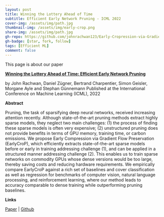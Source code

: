 ```yaml
---
layout: post
title: Winning the Lottery Ahead of Time
subtitle: Efficient Early Network Pruning - ICML 2022
cover-img: /assets/img/path.jpg
thumbnail-img: /assets/img/early-crop.png
share-img: /assets/img/path.jpg
gh-repo: https://github.com/johnrachwan123/Early-Cropression-via-Gradient-Flow-Preservation
gh-badge: [star, fork, follow]
tags: [Efficient ML]
comment: false
---
```


This page is about our paper

[**Winning the Lottery Ahead of Time: Efficient Early Network Pruning**]()

by John Rachwan, Daniel Zügner, Bertrand Charpentier, Simon Geisler, Morgane Ayle and Stephan Günnemann
Published at the International Conference on Machine Learning (ICML), 2022

**Abstract**

Pruning, the task of sparsifying deep neural networks, received increasing attention recently. Although state-of-the-art pruning methods extract highly sparse models, they neglect two main challenges: (1) the process of finding these sparse models is often very expensive; (2) unstructured pruning does not provide benefits in terms of GPU memory, training time, or carbon emissions. We propose Early Compression via Gradient Flow Preservation (EarlyCroP), which efficiently extracts state-of-the-art sparse models before or early in training addressing challenge (1), and can be applied in a structured manner addressing challenge (2). This enables us to train sparse networks on commodity GPUs whose dense versions would be too large, thereby saving costs and reducing hardware requirements. We empirically compare EarlyCroP against a rich set of baselines and cover classification as well as regression for benchmarks of computer vision, natural language processing, and reinforcement learning, where our method leads to accuracy comparable to dense training while outperforming pruning baselines.

**Links**

[Paper](https://proceedings.mlr.press/v162/rachwan22a.html) | [Github](https://github.com/johnrachwan123/Early-Cropression-via-Gradient-Flow-Preservation)
